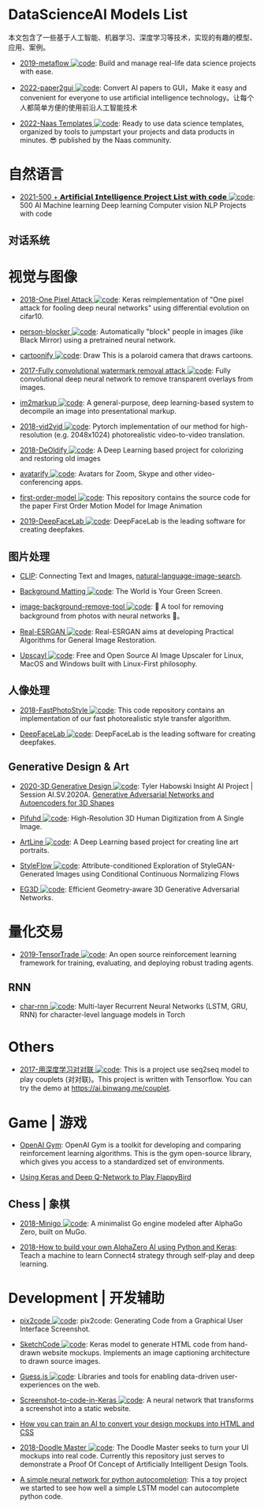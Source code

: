 # DataScienceAI Models List

本文包含了一些基于人工智能、机器学习、深度学习等技术，实现的有趣的模型、应用、案例。

- [2019-metaflow ![code](https://shorturl.at/dlxyK)](https://github.com/Netflix/metaflow): Build and manage real-life data science projects with ease.

- [2022-paper2gui ![code](https://shorturl.at/dlxyK)](https://github.com/Baiyuetribe/paper2gui): Convert AI papers to GUI，Make it easy and convenient for everyone to use artificial intelligence technology。让每个人都简单方便的使用前沿人工智能技术

- [2022-Naas Templates ![code](https://shorturl.at/dlxyK)](https://github.com/jupyter-naas/awesome-notebooks): Ready to use data science templates, organized by tools to jumpstart your projects and data products in minutes. 😎 published by the Naas community.

# 自然语言

- [2021-500 + 𝗔𝗿𝘁𝗶𝗳𝗶𝗰𝗶𝗮𝗹 𝗜𝗻𝘁𝗲𝗹𝗹𝗶𝗴𝗲𝗻𝗰𝗲 𝗣𝗿𝗼𝗷𝗲𝗰𝘁 𝗟𝗶𝘀𝘁 𝘄𝗶𝘁𝗵 𝗰𝗼𝗱𝗲 ![code](https://shorturl.at/dlxyK)](https://github.com/ashishpatel26/500-AI-Machine-learning-Deep-learning-Computer-vision-NLP-Projects-with-code): 500 AI Machine learning Deep learning Computer vision NLP Projects with code

## 对话系统

# 视觉与图像

- [2018-One Pixel Attack ![code](https://shorturl.at/dlxyK)](https://github.com/Hyperparticle/one-pixel-attack-keras): Keras reimplementation of "One pixel attack for fooling deep neural networks" using differential evolution on cifar10.

- [person-blocker ![code](https://shorturl.at/dlxyK)](https://github.com/minimaxir/person-blocker): Automatically "block" people in images (like Black Mirror) using a pretrained neural network.

- [cartoonify ![code](https://shorturl.at/dlxyK)](https://github.com/danmacnish/cartoonify): Draw This is a polaroid camera that draws cartoons.

- [2017-Fully convolutional watermark removal attack ![code](https://shorturl.at/dlxyK)](https://github.com/marcbelmont/cnn-watermark-removal): Fully convolutional deep neural network to remove transparent overlays from images.

- [im2markup ![code](https://shorturl.at/dlxyK)](https://github.com/harvardnlp/im2markup): A general-purpose, deep learning-based system to decompile an image into presentational markup.

- [2018-vid2vid ![code](https://shorturl.at/dlxyK)](https://github.com/NVIDIA/vid2vid): Pytorch implementation of our method for high-resolution (e.g. 2048x1024) photorealistic video-to-video translation.

- [2018-DeOldify ![code](https://shorturl.at/dlxyK)](https://github.com/jantic/DeOldify): A Deep Learning based project for colorizing and restoring old images

- [avatarify ![code](https://shorturl.at/dlxyK)](https://github.com/alievk/avatarify): Avatars for Zoom, Skype and other video-conferencing apps.

- [first-order-model ![code](https://shorturl.at/dlxyK)](https://github.com/AliaksandrSiarohin/first-order-model): This repository contains the source code for the paper First Order Motion Model for Image Animation

- [2019-DeepFaceLab ![code](https://shorturl.at/dlxyK)](https://github.com/iperov/DeepFaceLab): DeepFaceLab is the leading software for creating deepfakes.

## 图片处理

- [CLIP](https://openai.com/blog/clip/): Connecting Text and Images, [natural-language-image-search](https://github.com/haltakov/natural-language-image-search#on-your-machine).

- [Background Matting ![code](https://shorturl.at/dlxyK)](https://github.com/senguptaumd/Background-Matting): The World is Your Green Screen.

- [image-background-remove-tool ![code](https://shorturl.at/dlxyK)](https://github.com/OPHoperHPO/image-background-remove-tool): 🥧 A tool for removing background from photos with neural networks 🥧。

- [Real-ESRGAN ![code](https://shorturl.at/dlxyK)](https://github.com/xinntao/Real-ESRGAN): Real-ESRGAN aims at developing Practical Algorithms for General Image Restoration.

- [Upscayl ![code](https://shorturl.at/dlxyK)](https://github.com/upscayl/upscayl): Free and Open Source AI Image Upscaler for Linux, MacOS and Windows built with Linux-First philosophy.

## 人像处理

- [2018-FastPhotoStyle ![code](https://shorturl.at/dlxyK)](https://github.com/NVIDIA/FastPhotoStyle): This code repository contains an implementation of our fast photorealistic style transfer algorithm.

- [DeepFaceLab ![code](https://shorturl.at/dlxyK)](https://github.com/iperov/DeepFaceLab): DeepFaceLab is the leading software for creating deepfakes.

## Generative Design & Art

- [2020-3D Generative Design ![code](https://shorturl.at/dlxyK)](https://github.com/starstorms9/shape): Tyler Habowski Insight AI Project | Session AI.SV.2020A. [Generative Adversarial Networks and Autoencoders for 3D Shapes](https://github.com/marian42/shapegan)

- [Pifuhd ![code](https://shorturl.at/dlxyK)](https://github.com/facebookresearch/pifuhd): High-Resolution 3D Human Digitization from A Single Image.

- [ArtLine ![code](https://shorturl.at/dlxyK)](https://github.com/vijishmadhavan/ArtLine): A Deep Learning based project for creating line art portraits.

- [StyleFlow ![code](https://shorturl.at/dlxyK)](https://github.com/RameenAbdal/StyleFlow): Attribute-conditioned Exploration of StyleGAN-Generated Images using Conditional Continuous Normalizing Flows

- [EG3D ![code](https://shorturl.at/dlxyK)](https://github.com/NVlabs/eg3d): Efficient Geometry-aware 3D Generative Adversarial Networks.

# 量化交易

- [2019-TensorTrade ![code](https://shorturl.at/dlxyK)](https://github.com/notadamking/tensortrade): An open source reinforcement learning framework for training, evaluating, and deploying robust trading agents.

## RNN

- [char-rnn ![code](https://shorturl.at/dlxyK)](https://github.com/karpathy/char-rnn): Multi-layer Recurrent Neural Networks (LSTM, GRU, RNN) for character-level language models in Torch

# Others

- [2017-用深度学习对对联 ![code](https://shorturl.at/dlxyK)](https://github.com/wb14123/seq2seq-couplet): This is a project use seq2seq model to play couplets (对对联)。This project is written with Tensorflow. You can try the demo at https://ai.binwang.me/couplet.

# Game | 游戏

- [OpenAI Gym](https://github.com/openai/gym): OpenAI Gym is a toolkit for developing and comparing reinforcement learning algorithms. This is the gym open-source library, which gives you access to a standardized set of environments.

- [Using Keras and Deep Q-Network to Play FlappyBird](https://yanpanlau.github.io/2016/07/10/FlappyBird-Keras.html)

## Chess | 象棋

- [2018-Minigo ![code](https://shorturl.at/dlxyK)](https://github.com/tensorflow/minigo): A minimalist Go engine modeled after AlphaGo Zero, built on MuGo.

- [2018-How to build your own AlphaZero AI using Python and Keras](https://parg.co/UiX): Teach a machine to learn Connect4 strategy through self-play and deep learning.

# Development | 开发辅助

- [pix2code ![code](https://shorturl.at/dlxyK)](https://github.com/tonybeltramelli/pix2code): pix2code: Generating Code from a Graphical User Interface Screenshot.

- [SketchCode ![code](https://shorturl.at/dlxyK)](https://github.com/ashnkumar/sketch-code): Keras model to generate HTML code from hand-drawn website mockups. Implements an image captioning architecture to drawn source images.

- [Guess.js ![code](https://shorturl.at/dlxyK)](https://github.com/guess-js/guess): Libraries and tools for enabling data-driven user-experiences on the web.

- [Screenshot-to-code-in-Keras ![code](https://shorturl.at/dlxyK)](https://github.com/emilwallner/Screenshot-to-code-in-Keras): A neural network that transforms a screenshot into a static website.

- [How you can train an AI to convert your design mockups into HTML and CSS](https://parg.co/UXR)

- [2018-Doodle Master ![code](https://shorturl.at/dlxyK)](https://github.com/karanchahal/DoodleMaster): The Doodle Master seeks to turn your UI mockups into real code. Currently this repository just serves to demonstrate a Proof Of Concept of Artificially Intelligent Design Tools.

- [A simple neural network for python autocompletion](https://github.com/vpj/python_autocomplete): This a toy project we started to see how well a simple LSTM model can autocomplete python code.
